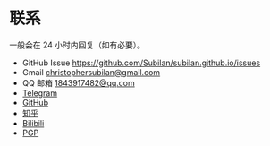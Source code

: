# 联系

一般会在 24 小时内回复（如有必要）。

- GitHub Issue <https://github.com/Subilan/subilan.github.io/issues>
- Gmail [christophersubilan@gmail.com](mailto:christophersubilan@gmail.com)
- QQ 邮箱 [1843917482@qq.com](mailto:1843917482@qq.com)
- [Telegram](https://t.me/Subilan)
- [GitHub](https://github.com/Subilan)
- [知乎](https://zhihu.com/people/subilan)
- [Bilibili](https://space.bilibili.com/35413001)
- [PGP](/PGP.md)